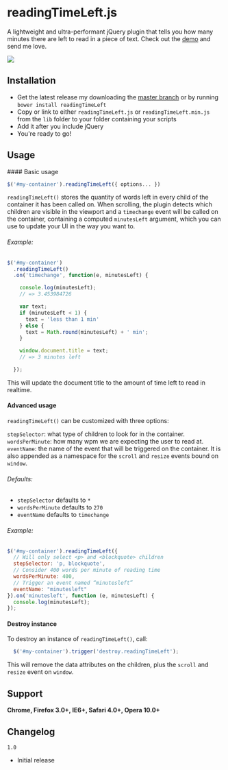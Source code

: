 readingTimeLeft.js
================

A lightweight and ultra-performant jQuery plugin that tells you how many minutes there are left to read in a piece of text. Check out the [demo](http://christophemarois.github.io/readingTimeLeft.js/examples/example.html) and send me love.

![](http://christophemarois.github.io/readingTimeLeft.js/examples/example.png)

Installation
----------------
- Get the latest release my downloading the [master branch](https://github.com/christophemarois/readingTimeLeft.js/archive/master.zip) or by running `bower install readingTimeLeft`
- Copy or link to either `readingTimeLeft.js` or `readingTimeLeft.min.js` from the `lib` folder to your folder containing your scripts
- Add it after you include jQuery
- You're ready to go!

Usage
----------------
<a name="bu"/>
#### Basic usage

```javascript
$('#my-container').readingTimeLeft({ options... })
```

`readingTimeLeft()` stores the quantity of words left in every child of the container it has been called on. When scrolling, the plugin detects which children are visible in the viewport and a `timechange` event will be called on the container, containing a computed `minutesLeft` argument, which you can use to update your UI in the way you want to.

###### Example:
```javascript
$('#my-container')
  .readingTimeLeft()
  .on('timechange', function(e, minutesLeft) {

    console.log(minutesLeft);
    // => 3.453984726

    var text;
    if (minutesLeft < 1) {
      text = 'less than 1 min'
    } else {
      text = Math.round(minutesLeft) + ' min';
    }

    window.document.title = text;
    // => 3 minutes left

  });
```

This will update the document title to the amount of time left to read in realtime.

#### Advanced usage

`readingTimeLeft()` can be customized with three options:

`stepSelector`: what type of children to look for in the container.
`wordsPerMinute`: how many wpm we are expecting the user to read at.
`eventName`: the name of the event that will be triggered on the container. It is also appended as a namespace for the `scroll` and `resize` events bound on `window`.

###### Defaults:
- `stepSelector` defaults to `*`
- `wordsPerMinute` defaults to `270`
- `eventName` defaults to `timechange`

###### Example:
```javascript
$('#my-container').readingTimeLeft({
  // Will only select <p> and <blockquote> children
  stepSelector: 'p, blockquote',
  // Consider 400 words per minute of reading time
  wordsPerMinute: 400,
  // Trigger an event named “minutesleft”
  eventName: "minutesleft"
}).on('minutesleft', function (e, minutesLeft) {
  console.log(minutesLeft);
});
```

#### Destroy instance

To destroy an instance of `readingTimeLeft()`, call:

```javascript
  $('#my-container').trigger('destroy.readingTimeLeft');
```

This will remove the data attributes on the children, plus the `scroll` and `resize` event on `window`.

## Support
__Chrome, Firefox 3.0+, IE6+, Safari 4.0+, Opera 10.0+__

Changelog
----------------
`1.0`

- Initial release
